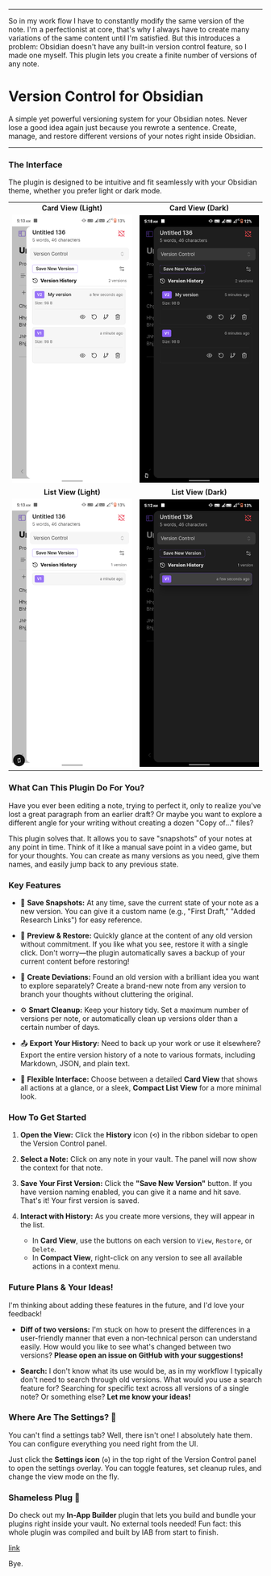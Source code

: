 ***
So in my work flow I have to constantly modify the same version of the note. I'm a perfectionist at core, that's why I always have to create many variations of the same content until I'm satisfied. But this introduces a problem: Obsidian doesn't have any built-in version control feature, so I made one myself. This plugin lets you create a finite number of versions of any note.

# Version Control for Obsidian

A simple yet powerful versioning system for your Obsidian notes. Never lose a good idea again just because you rewrote a sentence. Create, manage, and restore different versions of your notes right inside Obsidian.

---

### The Interface

The plugin is designed to be intuitive and fit seamlessly with your Obsidian theme, whether you prefer light or dark mode.

<table>
  <tr>
    <td align="center"><strong>Card View (Light)</strong></td>
    <td align="center"><strong>Card View (Dark)</strong></td>
  </tr>
  <tr>
    <td><img src="assets/Screenshot_20250622-051349.png" alt="Card View in Light Mode"></td>
    <td><img src="assets/Screenshot_20250622-051833.png" alt="Card View in Dark Mode"></td>
  </tr>
  <tr>
    <td align="center"><strong>List View (Light)</strong></td>
    <td align="center"><strong>List View (Dark)</strong></td>
  </tr>
  <tr>
    <td><img src="assets/Screenshot_20250622-051321.png" alt="List View in Light Mode"></td>
    <td><img src="assets/Screenshot_20250622-051244.png" alt="List View in Dark Mode"></td>
  </tr>
</table>

### What Can This Plugin Do For You?

Have you ever been editing a note, trying to perfect it, only to realize you've lost a great paragraph from an earlier draft? Or maybe you want to explore a different angle for your writing without creating a dozen "Copy of..." files?

This plugin solves that. It allows you to save "snapshots" of your notes at any point in time. Think of it like a manual save point in a video game, but for your thoughts. You can create as many versions as you need, give them names, and easily jump back to any previous state.

### Key Features

*   💾 **Save Snapshots:** At any time, save the current state of your note as a new version. You can give it a custom name (e.g., "First Draft," "Added Research Links") for easy reference.

*   👀 **Preview & Restore:** Quickly glance at the content of any old version without commitment. If you like what you see, restore it with a single click. Don't worry—the plugin automatically saves a backup of your current content before restoring!

*   🌿 **Create Deviations:** Found an old version with a brilliant idea you want to explore separately? Create a brand-new note from any version to branch your thoughts without cluttering the original.
  
*   ⚙️ **Smart Cleanup:** Keep your history tidy. Set a maximum number of versions per note, or automatically clean up versions older than a certain number of days.
  
*   📤 **Export Your History:** Need to back up your work or use it elsewhere? Export the entire version history of a note to various formats, including Markdown, JSON, and plain text.

*   💅 **Flexible Interface:** Choose between a detailed **Card View** that shows all actions at a glance, or a sleek, **Compact List View** for a more minimal look.

### How To Get Started

1.  **Open the View:** Click the **History** icon (`⟲`) in the ribbon sidebar to open the Version Control panel.

2.  **Select a Note:** Click on any note in your vault. The panel will now show the context for that note.

3.  **Save Your First Version:** Click the **"Save New Version"** button. If you have version naming enabled, you can give it a name and hit save. That's it! Your first version is saved.

4.  **Interact with History:** As you create more versions, they will appear in the list.
    *   In **Card View**, use the buttons on each version to `View`, `Restore`, or `Delete`.
    *   In **Compact View**, right-click on any version to see all available actions in a context menu.

### Future Plans & Your Ideas!

I'm thinking about adding these features in the future, and I'd love your feedback!

*   **Diff of two versions:** I'm stuck on how to present the differences in a user-friendly manner that even a non-technical person can understand easily. How would you like to see what's changed between two versions? **Please open an issue on GitHub with your suggestions!**

*   **Search:** I don't know what its use would be, as in my workflow I typically don't need to search through old versions. What would you use a search feature for? Searching for specific text across all versions of a single note? Or something else? **Let me know your ideas!**

### Where Are The Settings? 🤔

You can't find a settings tab? Well, there isn't one! I absolutely hate them. You can configure everything you need right from the UI.

Just click the **Settings icon** (`⚙️`) in the top right of the Version Control panel to open the settings overlay. You can toggle features, set cleanup rules, and change the view mode on the fly.

### Shameless Plug 🔌

Do check out my **In-App Builder** plugin that lets you build and bundle your plugins right inside your vault. No external tools needed! Fun fact: this whole plugin was compiled and built by IAB from start to finish.

[link](https://github.com/Yuichi-Aragi/IAB)

Bye.
